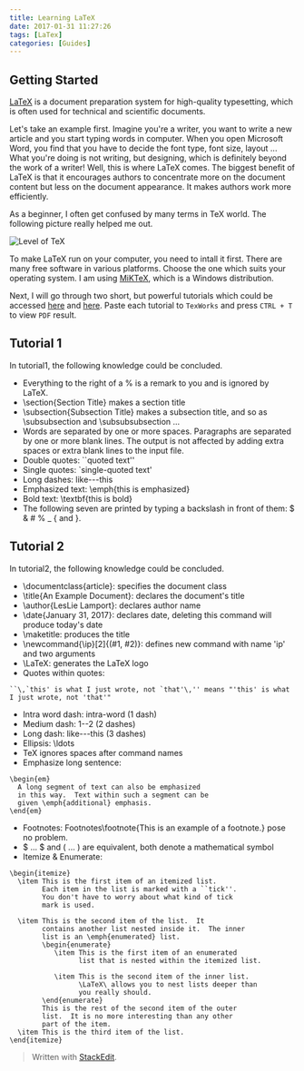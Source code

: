 ```yaml
---
title: Learning LaTeX
date: 2017-01-31 11:27:26
tags: [LaTex]
categories: [Guides]
---
```


## Getting Started

[LaTeX](http://www.latex-project.org/) is a document preparation system for high-quality typesetting, which is often used for technical and scientific documents. 

Let's take an example first. Imagine you're a writer, you want to write a new article and you start typing words in computer. When you open Microsoft Word, you find that you have to decide the font type, font size, layout ... What you're doing is not writing, but designing, which is definitely beyond the work of a writer! Well, this is where LaTeX comes. The biggest benefit of LaTeX is that it encourages authors to concentrate more on the document content but less on the document appearance. It makes authors work more efficiently.

As a beginner, I often get confused by many terms in TeX world. The following picture really helped me out.

![Level of TeX](level-of-tex.png)

To make LaTeX run on your computer, you need to intall it first. There are many free software in various platforms. Choose the one which suits your operating system. I am using [MiKTeX](https://miktex.org/), which is a Windows distribution.

Next, I will go through two short, but powerful tutorials which could be accessed [here](tutorial1.tex) and [here](tutorial2.tex). Paste each tutorial to `TexWorks` and press `CTRL + T` to view `PDF` result.

## Tutorial 1

In tutorial1, the following knowledge could be concluded.

 - Everything to the right of a  %  is a remark to you and is ignored by LaTeX.
 - \section{Section Title} makes a section title
 - \subsection{Subsection Title} makes a subsection title, and so as \subsubsection and \subsubsubsection ...
 - Words are separated by one or more spaces.  Paragraphs are separated by
one or more blank lines.  The output is not affected by adding extra
spaces or extra blank lines to the input file.
 - Double quotes: ``quoted text''
 - Single quotes: `single-quoted text'
 - Long dashes: like---this
 - Emphasized text: \emph{this is emphasized}
 - Bold text: \textbf{this is bold}
 - The following seven are printed by typing a backslash in front of them:  \$  \&  \#  \%  \_  \{  and  \}.

## Tutorial 2

In tutorial2, the following knowledge could be concluded.

 - \documentclass{article}: specifies the document class
 - \title{An Example Document}: declares the document's title
 - \author{LesLie Lamport}: declares author name
 - \date{January 31, 2017}: declares date, deleting this command will produce today's date
 - \maketitle: produces the title
 - \newcommand{\ip}[2]{(#1, #2)}: defines new command with name 'ip' and two arguments
 - \LaTeX: generates the LaTeX logo
 - Quotes within quotes: 
 ```
 ``\,`this' is what I just wrote, not `that'\,'' means "'this' is what I just wrote, not 'that'"
 ```
 - Intra word dash: intra-word (1 dash)
 - Medium dash: 1--2 (2 dashes)
 - Long dash: like---this (3 dashes)
 - Ellipsis: \ldots
 - TeX ignores spaces after command names
 - Emphasize long sentence: 
 ```
 \begin{em}
   A long segment of text can also be emphasized 
   in this way.  Text within such a segment can be 
   given \emph{additional} emphasis.
 \end{em}
 ```
 - Footnotes: Footnotes\footnote{This is an example of a footnote.} pose no problem.
 - $ ... $  and  \( ... \)  are equivalent, both denote a mathematical symbol
 - Itemize & Enumerate: 
 ```
 \begin{itemize}
   \item This is the first item of an itemized list.
         Each item in the list is marked with a ``tick''.
         You don't have to worry about what kind of tick
         mark is used.

   \item This is the second item of the list.  It
         contains another list nested inside it.  The inner
         list is an \emph{enumerated} list.
         \begin{enumerate}
            \item This is the first item of an enumerated 
                  list that is nested within the itemized list.

            \item This is the second item of the inner list.  
                  \LaTeX\ allows you to nest lists deeper than 
                  you really should.
         \end{enumerate}
         This is the rest of the second item of the outer
         list.  It is no more interesting than any other
         part of the item.
   \item This is the third item of the list.
 \end{itemize}
 ```

> Written with [StackEdit](https://stackedit.io/).
